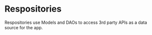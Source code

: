 # Respositories

Respositories use Models and DAOs to access 3rd party APIs as a data source for the app.